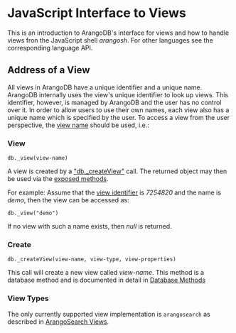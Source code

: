 JavaScript Interface to Views
=============================

This is an introduction to ArangoDB's interface for views and how to handle
views fron the JavaScript shell _arangosh_. For other languages see the
corresponding language API.

Address of a View
-----------------

All views in ArangoDB have a unique identifier and a unique name.
ArangoDB internally uses
the view's unique identifier to look up views. This identifier, however, is
managed by ArangoDB and the user has no control over it. In order to allow users
to use their own names, each view also has a unique name which is specified by
the user. To access a view from the user perspective, the
[view name](../../Appendix/Glossary.md#view-name) should be used, i.e.:

### View
`db._view(view-name)`

A view is created by a ["db._createView"](DatabaseMethods.md) call. The returned
object may then be used via the [exposed methods](ViewMethods.md).

For example: Assume that the
[view identifier](../../Appendix/Glossary.md#view-identifier) is *7254820* and
the name is *demo*, then the view can be accessed as:

    db._view("demo")

If no view with such a name exists, then *null* is returned.

### Create
`db._createView(view-name, view-type, view-properties)`

This call will create a new view called *view-name*. This method is a database
method and is documented in detail in
[Database Methods](DatabaseMethods.md#create)

### View Types

The only currently supported view implementation is `arangosearch` as described
in [ArangoSearch Views](../../Views/ArangoSearch/README.md).
